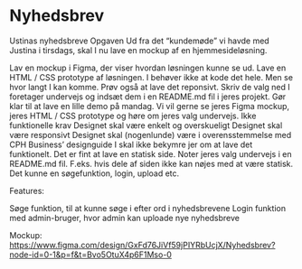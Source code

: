 # Nyhedsbrev


Ustinas nyhedsbreve
Opgaven
Ud fra det “kundemøde” vi havde med Justina i tirsdags, skal I nu lave en mockup af en hjemmesideløsning.

Lav en mockup i Figma, der viser hvordan løsningen kunne se ud.
Lave en HTML / CSS prototype af løsningen. I behøver ikke at kode det hele. Men se hvor langt I kan komme. Prøv også at lave det reponsivt.
Skriv de valg ned I foretager undervejs og indsæt dem i en README.md fil i jeres projekt.
Gør klar til at lave en lille demo på mandag. Vi vil gerne se jeres Figma mockup, jeres HTML / CSS prototype og høre om jeres valg undervejs.
Ikke funktionelle krav
Designet skal være enkelt og overskueligt
Designet skal være responsivt
Designet skal (nogenlunde) være i overensstemmelse med CPH Business’ designguide
I skal ikke bekymre jer om at lave det funktionelt. Det er fint at lave en statisk side.
Noter jeres valg undervejs i en README.md fil. F.eks. hvis dele af siden ikke kan nøjes med at være statisk. Det kunne en søgefunktion, login, upload etc.


Features:

Søge funktion, til at kunne søge i efter ord i nyhedsbrevene
Login funktion med admin-bruger, hvor admin kan uploade nye nyhedsbreve

Mockup: https://www.figma.com/design/GxFd76JiVf59jPIYRbUcjX/Nyhedsbrev?node-id=0-1&p=f&t=Bvo5OtuX4p6F1Mso-0

